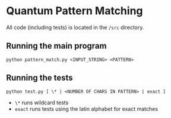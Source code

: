 # Quantum Pattern Matching

All code (including tests) is located in the `/src` directory.

## Running the main program
```
python pattern_match.py <INPUT_STRING> <PATTERN>
```


## Running the tests
```
python test.py [ \* | <NUMBER OF CHARS IN PATTERN> | exact ]
```
* `\*` runs wildcard tests
* `exact` runs tests using the latin alphabet for exact matches
